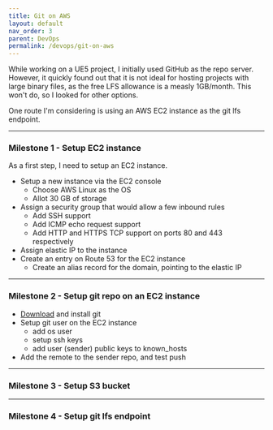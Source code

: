 ```yaml
---
title: Git on AWS
layout: default
nav_order: 3
parent: DevOps
permalink: /devops/git-on-aws
---
```


While working on a UE5 project, I initially used GitHub as the repo server. However, it quickly found out that it is not ideal for hosting projects with large binary files, as the free LFS allowance is a measly 1GB/month. This won't do, so I looked for other options.

One route I'm considering is using an AWS EC2 instance as the git lfs endpoint.

---

### Milestone 1 - Setup EC2 instance
As a first step, I need to setup an EC2 instance. 

* Setup a new instance via the EC2 console
    * Choose AWS Linux as the OS
    * Allot 30 GB of storage
* Assign a security group that would allow a few inbound rules
    * Add SSH support
    * Add ICMP echo request support
    * Add HTTP and HTTPS TCP support on ports 80 and 443 respectively
* Assign elastic IP to the instance
* Create an entry on Route 53 for the EC2 instance
    * Create an alias record for the domain, pointing to the elastic IP

---

### Milestone 2 - Setup git repo on an EC2 instance

* [Download](https://git-scm.com/downloads) and install git
* Setup git user on the EC2 instance
    * add os user
    * setup ssh keys
    * add user (sender) public keys to known_hosts
* Add the remote to the sender repo, and test push

---

### Milestone 3 - Setup S3 bucket

---

### Milestone 4 - Setup git lfs endpoint




